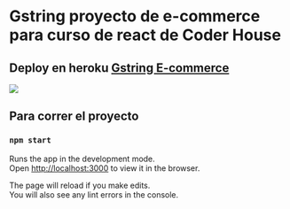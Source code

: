 # Gstring proyecto  de e-commerce para curso de react de Coder House


## Deploy en heroku [Gstring E-commerce ](https://gstring-ecommerce.herokuapp.com/)

![](https://res.cloudinary.com/doad24viw/image/upload/v1619375919/flr1s3cxwkrag722or1t.gif)
 

## Para correr el proyecto  

### `npm start`

Runs the app in the development mode.\
Open [http://localhost:3000](http://localhost:3000) to view it in the browser.

The page will reload if you make edits.\
You will also see any lint errors in the console.

 